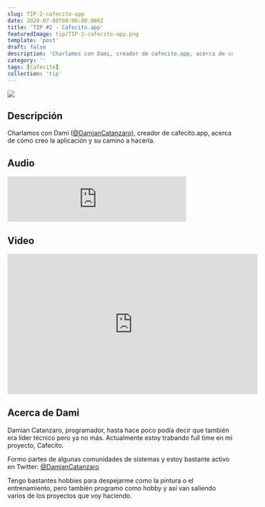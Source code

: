 ```yaml
---
slug: TIP-2-cafecito-app
date: 2020-07-08T00:00:00.000Z
title: 'TIP #2 - Cafecito.app'
featuredImage: tip/TIP-2-cafecito-app.png
template: 'post'
draft: false
description: 'Charlamos con Dami, creador de cafecito.app, acerca de cómo creo la aplicación y su camino a hacerla.'
category: ''
tags: [Cafecito]
collection: 'tip'
---
```


![](tip/TIP-2-cafecito-app.png)

## Descripción

Charlamos con Dami ([@DamianCatanzaro](https://twitter.com/DamianCatanzaro)), creador de cafecito.app, acerca de cómo creo la aplicación y su camino a hacerla.

## Audio

<iframe src="https://anchor.fm/teban3010/embed/episodes/TIP-2---cafecito-app-egnu1o/a-a2mrd5k" height="102px" width="400px" frameborder="0" scrolling="no"></iframe>

## Video

<iframe width="560" height="315" src="https://www.youtube.com/embed/HmEZqXTE-xI" frameborder="0" allow="accelerometer; autoplay; encrypted-media; gyroscope; picture-in-picture" allowfullscreen></iframe>

## Acerca de Dami

Damian Catanzaro, programador, hasta hace poco podía decir que también era líder técnico pero ya no más. Actualmente estoy trabando full time en mi proyecto, Cafecito.

Formo partes de algunas comunidades de sistemas y estoy bastante activo en Twitter: [@DamianCatanzaro](https://twitter.com/DamianCatanzaro)

Tengo bastantes hobbies para despejarme como la pintura o el entrenamiento, pero también programo como hobby y así van saliendo varios de los proyectos que voy haciendo.
